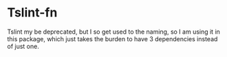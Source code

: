 # Tslint-fn

Tslint my be deprecated, but I so get used to the naming, so I am using it in this package, which just takes the burden to have 3 dependencies instead of just one.